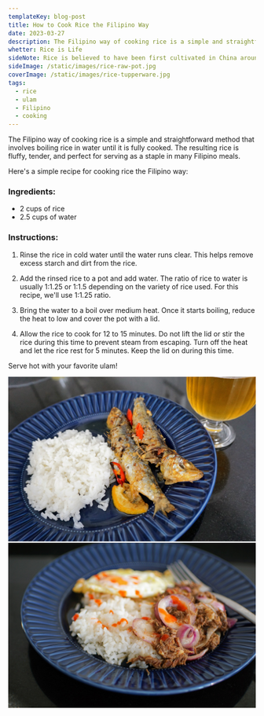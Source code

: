 ```yaml
---
templateKey: blog-post
title: How to Cook Rice the Filipino Way
date: 2023-03-27
description: The Filipino way of cooking rice is a simple and straightforward but the resulting rice is fluffy, tender, and perfect for serving as a staple in many Filipino meals.
whetter: Rice is Life
sideNote: Rice is believed to have been first cultivated in China around 6,000 years ago, in the Yangtze River valley. From there, rice cultivation spread to other parts of Asia, including India, Southeast Asia, and eventually the Philippines. Archaeological evidence suggests that rice was also cultivated in the Ganges River valley in India around 5,000 years ago. Over time, rice became a staple crop in many parts of Asia and has remained an important food source for millions of people around the world.
sideImage: /static/images/rice-raw-pot.jpg
coverImage: /static/images/rice-tupperware.jpg
tags:
  - rice
  - ulam
  - Filipino
  - cooking
---
```


The Filipino way of cooking rice is a simple and straightforward method that involves boiling rice in water until it is fully cooked. The resulting rice is fluffy, tender, and perfect for serving as a staple in many Filipino meals.

Here's a simple recipe for cooking rice the Filipino way:

### Ingredients:

- 2 cups of rice
- 2.5 cups of water

### Instructions:

1. Rinse the rice in cold water until the water runs clear. This helps remove excess starch and dirt from the rice.

2. Add the rinsed rice to a pot and add water. The ratio of rice to water is usually 1:1.25 or 1:1.5 depending on the variety of rice used. For this recipe, we'll use 1:1.25 ratio.

3. Bring the water to a boil over medium heat. Once it starts boiling, reduce the heat to low and cover the pot with a lid.

4. Allow the rice to cook for 12 to 15 minutes. Do not lift the lid or stir the rice during this time to prevent steam from escaping. Turn off the heat and let the rice rest for 5 minutes. Keep the lid on during this time.

Serve hot with your favorite ulam!

![Rice with Oven-cooked Sardines](/static/images/rice-and-oven-cooked-sardines-on-plate.jpg)
![Rice with Corned Beef](/static/images/homemade-corned-beef-with-rice-and-fried-egg.jpg)
